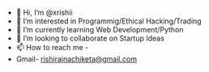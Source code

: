 - 👋 Hi, I’m @xrishii
- 👀 I’m interested in Programmig/Ethical Hacking/Trading
- 🌱 I’m currently learning Web Development/Python
- 💞️ I’m looking to collaborate on Startup Ideas
- 📫 How to reach me  -
- Gmail- rishirajnachiketa@gmail.com

<!---
xrishii/xrishii is a ✨ special ✨ repository because its `README.md` (this file) appears on your GitHub profile.
You can click the Preview link to take a look at your changes.
--->
